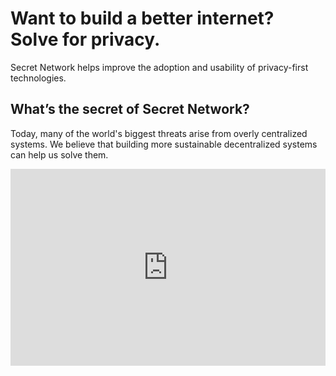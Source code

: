 <simple-hero>

<template v-slot:cover>

![Secret Network](./img/hero_bg.png)

</template>

# Want to build a better internet? Solve for  privacy.

Secret Network helps improve the adoption and usability of privacy-first technologies.

</simple-hero>


<triplet-columns>

<template v-slot:left>

### Community

Read more about our blockchain-based, open-source protocol that lets anyone perform computations on encrypted data.


</template>

<template v-slot:middle>

### Developers

Read our documentation and learn how you can write Secret Contracts and start building.

</template>
  
<template v-slot:right>

### Operators

Lorem ipsum dolor sit amet, consectetur adipiscing elit. Odio viverra integer id nec mauris dui. Pellentesque turpis morbi vulputate.

</template>

</triplet-columns>

<text-banner>

## What’s the secret of Secret Network?

Today, many of the world's biggest threats arise from overly centralized systems. We believe that building more sustainable decentralized systems can help us solve them.

<iframe width="100%" height="315" src="https://www.youtube.com/embed/c70BBVUCxxk" frameborder="0" allow="accelerometer; autoplay; clipboard-write; encrypted-media; gyroscope; picture-in-picture" allowfullscreen></iframe>

</text-banner>